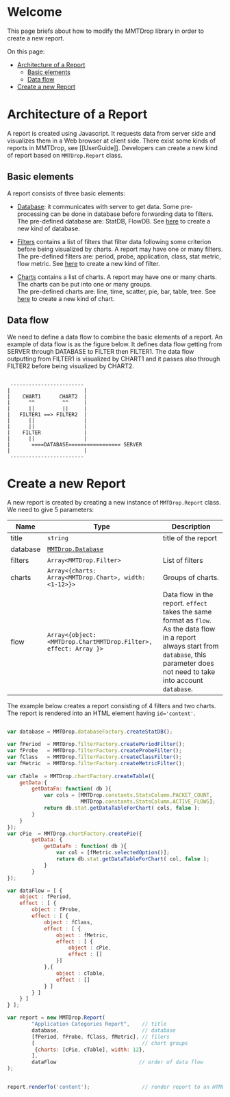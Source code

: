 # Welcome

This page briefs about how to modify the MMTDrop library in order to create a new report.

On this page:

* [Architecture of a Report](#markdown-header-architecture-of-a-report)
    * [Basic elements](#markdown-header-basic-elements)
    * [Data flow](#markdown-header-data-flow)
* [Create a new Report](#markdown-header-create-a-new-report)


# Architecture of a Report

A report is created using Javascript.
It requests data from server side and visualizes them in a Web browser at client side.
There exist some kinds of reports in MMTDrop, see [[UserGuide]].
Developers can create a new kind of report based on `MMTDrop.Report` class.

## Basic elements

A report consists of three basic elements:

* [Database](Developer/api/Database): it communicates with server to get data. 
Some pre-processing can be done in database before forwarding data to filters.
The pre-defined database are: StatDB, FlowDB.
See [here](Developer/CreateDatabase) to create a new kind of database.

* [Filters](Developer/api/Filter) contains a list of filters that filter data following some criterion before being visualized by charts.
A report may have one or many filters.
The pre-defined filters are: period, probe, application, class, stat metric, flow metric.
See [here](Developer/CreateFilter) to create a new kind of filter.


* [Charts](Developer/api/Charts) contains a list of charts.
A report may have one or many charts. The charts can be put into one or many groups.  
The pre-defined charts are: line, time, scatter, pie, bar, table, tree.
See [here](Developer/CreateChart) to create a new kind of chart.

## Data flow

We need to define a data flow to combine the basic elements of a report.
An example of data flow is as the figure below.
It defines data flow getting from SERVER through DATABASE to FILTER then FILTER1.
The data flow outputting from FILTER1 is visualized by CHART1 
and it passes also through FILTER2 before being visualized by CHART2.


```

 ------------------------
|                        |
|    CHART1      CHART2  |
|      ^^         ^^     |
|      ||         ||     |
|   FILTER1 ==> FILTER2  |
|      ||                |
|      ||                |
|    FILTER              |
|      ||                |
|       ====DATABASE================= SERVER
|                        |
 ------------------------
```

# Create a new Report

A new report is created by creating a new instance of `MMTDrop.Report` class.
We need to give 5 parameters:

Name     | Type                    | Description 
---------|-------------------------|-----------
title    | `string`                | title of the report 
database | [`MMTDrop.Database`](Developer/api/Database)      |  
filters  | `Array<MMTDrop.Filter>` | List of filters  
charts   | `Array<{charts: Array<MMTDrop.Chart>, width: <1-12>}>`           | Groups of charts.
flow     | `Array<{object: <MMTDrop.ChartMMTDrop.Filter>, effect: Array }>` | Data flow in the report. `effect` takes the same format as `flow`. As the data flow in a report always start from `database`, this parameter does not need to take into account `database`.

The example below creates a report consisting of 4 filters and two charts.
The report is rendered into an HTML element having `id='content'`.

 
```javascript

var database = MMTDrop.databaseFactory.createStatDB();

var fPeriod  = MMTDrop.filterFactory.createPeriodFilter();
var fProbe   = MMTDrop.filterFactory.createProbeFilter();
var fClass   = MMTDrop.filterFactory.createClassFilter();
var fMetric  = MMTDrop.filterFactory.createMetricFilter();
    
var cTable  = MMTDrop.chartFactory.createTable({
    getData:{
        getDataFn: function( db ){
            var cols = [MMTDrop.constants.StatsColumn.PACKET_COUNT,
                        MMTDrop.constants.StatsColumn.ACTIVE_FLOWS];
            return db.stat.getDataTableForChart( cols, false );
        }
    }
});
var cPie  = MMTDrop.chartFactory.createPie({
        getData: {
            getDataFn : function( db ){
                var col = [fMetric.selectedOption()];
                return db.stat.getDataTableForChart( col, false );
            }
        }
});

var dataFlow = [ {
    object : fPeriod,
    effect : [ {
        object : fProbe,
        effect : [ {
            object : fClass,
            effect : [ {
                object : fMetric,
                effect : [ {
                    object : cPie,
                    effect : []
                }]
            },{
                object : cTable,
                effect : []
            } ]
        } ]
    } ]
} ];

var report = new MMTDrop.Report(
        "Application Categories Report",    // title
        database,                           // database
        [fPeriod, fProbe, fClass, fMetric], // filers
        [                                   // chart groups
         {charts: [cPie, cTable], width: 12},
        ],
        dataFlow                           // order of data flow
);


report.renderTo('content');                 // render report to an HTML element having id='conent'
```
